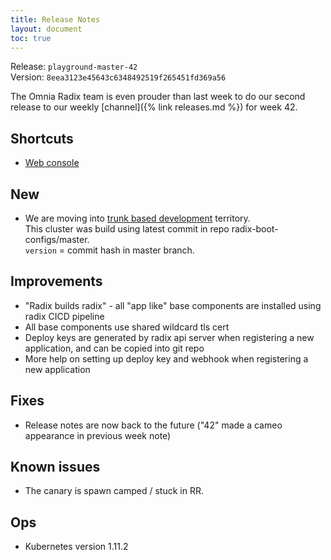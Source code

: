 ```yaml
---
title: Release Notes
layout: document
toc: true
---
```


Release: `playground-master-42`  
Version: `8eea3123e45643c6348492519f265451fd369a56`

The Omnia Radix team is even prouder than last week to do our second release to our weekly [channel]({% link releases.md %}) for week 42.

## Shortcuts
* [Web console](https://web-radix-web-console-prod.playground-master-42.dev.radix.equinor.com)


## New
* We are moving into [trunk based development](https://trunkbaseddevelopment.com/) territory.  
  This cluster was build using latest commit in repo radix-boot-configs/master.  
  `version` = commit hash in master branch.

## Improvements
* "Radix builds radix" - all "app like" base components are installed using radix CICD pipeline
* All base components use shared wildcard tls cert
* Deploy keys are generated by radix api server when registering a new application, and can be copied into git repo
* More help on setting up deploy key and webhook when registering a new application

## Fixes
* Release notes are now back to the future ("42" made a cameo appearance in previous week note)

## Known issues
* The canary is spawn camped / stuck in RR.  

## Ops
* Kubernetes version 1.11.2
  
